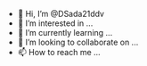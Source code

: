 - 👋 Hi, I’m @DSada21ddv
- 👀 I’m interested in ...
- 🌱 I’m currently learning ...
- 💞️ I’m looking to collaborate on ...
- 📫 How to reach me ...

<!---
DSada21ddv/DSada21ddv is a ✨ special ✨ repository because its `README.md` (this file) appears on your GitHub profile.
You can click the Preview link to take a look at your changes.
--->
